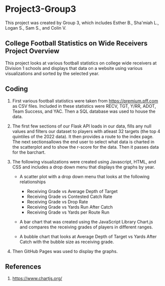 # Project3-Group3

This project was created by Group 3, which includes Esther B., Sha'miah L., Logan S., Sam S., and Colin V.

## College Football Statistics on Wide Receivers Project Overview

This project looks at various football statistics on college wide receivers at Division 1 schools and displays that data on a website using various visualizations and sorted by the selected year. 

## Coding
1. First various football statistics were taken from https://premium.pff.com as CSV files. Included in these statistics were RECV, TGT, Y/RR, ADOT, Team Success, and YAC. Then a SQL database was used to house the data.  

2. The first few sections of our Flask API loads in our data, fills any null values and filters our dataset to players with atleast 32 targets (the top 4 quintiles of the 2022 data). It then provides a route to the index page. The next sectionsallows the end user to select what data is charted in the scatterplot and to show the r-score for the data. Then it passes data for the barchart.

3. The following visualizations were created using Javascript, HTML, and CSS and includes a drop down menu that displays the graphs by year. 
    * A scatter plot with a drop down menu that looks at the following relationships
        * Receiving Grade vs Average Depth of Target
        * Receiving Grade vs Contested Catch Rate
        * Receiving Grade vs Drop Rate
        * Receiving Grade vs Yards Run After Catch
        * Receiving Grade vs Yards per Route Run
    * A bar chart that was created using the JavaScript Library Chart.js and compares the receiving grades of players in different ranges. 

    * A bubble chart that looks at Average Depth of Target vs Yards After Catch with the bubble size as receiving grade. 

4. Then GitHub Pages was used to display the graphs. 

## References

1. https://www.chartjs.org/


